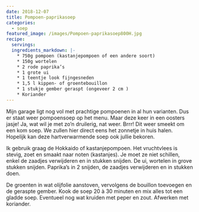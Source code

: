 ```yaml
---
date: 2018-12-07
title: Pompoen-paprikasoep
categories:
  - soep
featured_image: /images/Pompoen-paprikasoep800H.jpg
recipe:
  servings: 
  ingredients_markdown: |-
    * 750g pompoen (kastanjepompoen of een andere soort)    * 150g wortelen    * 2 rode paprika’s    * 1 grote ui    * 1 teentje look fijngesneden    * 1,5 l kippen- of groentebouillon     * 1 stukje gember geraspt (ongeveer 2 cm )    * Koriander
---
```

Mijn garage ligt nog vol met prachtige pompoenen in al hun varianten.Dus er staat weer pompoensoep op het menu.Maar deze keer in een oosters jasje!Ja, wat wil je met zo’n druilerig, nat weer. Brrr!Dit weer smeekt om een kom soep.We zullen hier direct eens het zonnetje in huis halen.Hopelijk kan deze hartverwarmende soep ook jullie bekoren.

<!--more-->

Ik gebruik graag de Hokkaido of kastanjepompoen.Het vruchtvlees is stevig, zoet en smaakt naar noten (kastanjes).Je moet ze niet schillen, enkel de zaadjes verwijderen en in stukken snijden.De ui, wortelen in grove stukken snijden.Paprika’s in 2 snijden, de zaadjes verwijderen en in stukken doen.De groenten in wat olijfolie aanstoven, vervolgens de bouillon toevoegen en de geraspte gember.Kook de soep 20 à 30 minuten en mix alles tot een gladde soep.Eventueel nog wat kruiden met peper en zout.Afwerken met koriander.
